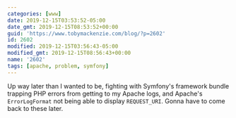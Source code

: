 ```yaml
---
categories: [www]
date: 2019-12-15T03:53:52-05:00
date_gmt: 2019-12-15T08:53:52+00:00
guid: 'https://www.tobymackenzie.com/blog/?p=2602'
id: 2602
modified: 2019-12-15T03:56:43-05:00
modified_gmt: 2019-12-15T08:56:43+00:00
name: '2602'
tags: [apache, problem, symfony]
---
```


Up way later than I wanted to be, fighting with Symfony's framework bundle trapping PHP errors from getting to my Apache logs, and Apache's `ErrorLogFormat` not being able to display `REQUEST_URI`.  Gonna have to come back to these later.
